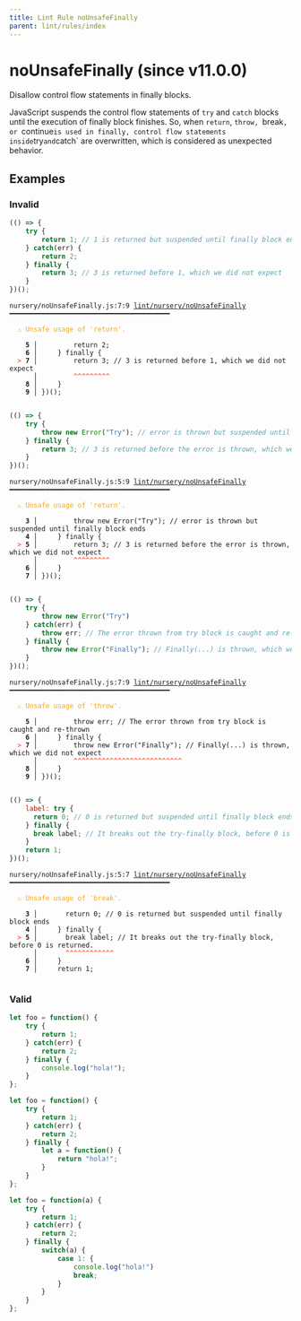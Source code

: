 ```yaml
---
title: Lint Rule noUnsafeFinally
parent: lint/rules/index
---
```


# noUnsafeFinally (since v11.0.0)

Disallow control flow statements in finally blocks.

JavaScript suspends the control flow statements of `try` and `catch` blocks until
the execution of finally block finishes. So, when `return`, `throw, `break`, or `continue`is used in finally, control flow statements inside`try`and`catch` are overwritten,
which is considered as unexpected behavior.

## Examples

### Invalid

```jsx
(() => {
    try {
        return 1; // 1 is returned but suspended until finally block ends
    } catch(err) {
        return 2;
    } finally {
        return 3; // 3 is returned before 1, which we did not expect
    }
})();
```

<pre class="language-text"><code class="language-text">nursery/noUnsafeFinally.js:7:9 <a href="https://docs.rome.tools/lint/rules/noUnsafeFinally">lint/nursery/noUnsafeFinally</a> ━━━━━━━━━━━━━━━━━━━━━━━━━━━━━━━━━━━━━━━━

<strong><span style="color: Orange;">  </span></strong><strong><span style="color: Orange;">⚠</span></strong> <span style="color: Orange;">Unsafe usage of 'return'.</span>
  
    <strong>5 │ </strong>        return 2;
    <strong>6 │ </strong>    } finally {
<strong><span style="color: Tomato;">  </span></strong><strong><span style="color: Tomato;">&gt;</span></strong> <strong>7 │ </strong>        return 3; // 3 is returned before 1, which we did not expect
   <strong>   │ </strong>        <strong><span style="color: Tomato;">^</span></strong><strong><span style="color: Tomato;">^</span></strong><strong><span style="color: Tomato;">^</span></strong><strong><span style="color: Tomato;">^</span></strong><strong><span style="color: Tomato;">^</span></strong><strong><span style="color: Tomato;">^</span></strong><strong><span style="color: Tomato;">^</span></strong><strong><span style="color: Tomato;">^</span></strong><strong><span style="color: Tomato;">^</span></strong>
    <strong>8 │ </strong>    }
    <strong>9 │ </strong>})();
  
</code></pre>

```jsx
(() => {
    try {
        throw new Error("Try"); // error is thrown but suspended until finally block ends
    } finally {
        return 3; // 3 is returned before the error is thrown, which we did not expect
    }
})();
```

<pre class="language-text"><code class="language-text">nursery/noUnsafeFinally.js:5:9 <a href="https://docs.rome.tools/lint/rules/noUnsafeFinally">lint/nursery/noUnsafeFinally</a> ━━━━━━━━━━━━━━━━━━━━━━━━━━━━━━━━━━━━━━━━

<strong><span style="color: Orange;">  </span></strong><strong><span style="color: Orange;">⚠</span></strong> <span style="color: Orange;">Unsafe usage of 'return'.</span>
  
    <strong>3 │ </strong>        throw new Error(&quot;Try&quot;); // error is thrown but suspended until finally block ends
    <strong>4 │ </strong>    } finally {
<strong><span style="color: Tomato;">  </span></strong><strong><span style="color: Tomato;">&gt;</span></strong> <strong>5 │ </strong>        return 3; // 3 is returned before the error is thrown, which we did not expect
   <strong>   │ </strong>        <strong><span style="color: Tomato;">^</span></strong><strong><span style="color: Tomato;">^</span></strong><strong><span style="color: Tomato;">^</span></strong><strong><span style="color: Tomato;">^</span></strong><strong><span style="color: Tomato;">^</span></strong><strong><span style="color: Tomato;">^</span></strong><strong><span style="color: Tomato;">^</span></strong><strong><span style="color: Tomato;">^</span></strong><strong><span style="color: Tomato;">^</span></strong>
    <strong>6 │ </strong>    }
    <strong>7 │ </strong>})();
  
</code></pre>

```jsx
(() => {
    try {
        throw new Error("Try")
    } catch(err) {
        throw err; // The error thrown from try block is caught and re-thrown
    } finally {
        throw new Error("Finally"); // Finally(...) is thrown, which we did not expect
    }
})();
```

<pre class="language-text"><code class="language-text">nursery/noUnsafeFinally.js:7:9 <a href="https://docs.rome.tools/lint/rules/noUnsafeFinally">lint/nursery/noUnsafeFinally</a> ━━━━━━━━━━━━━━━━━━━━━━━━━━━━━━━━━━━━━━━━

<strong><span style="color: Orange;">  </span></strong><strong><span style="color: Orange;">⚠</span></strong> <span style="color: Orange;">Unsafe usage of 'throw'.</span>
  
    <strong>5 │ </strong>        throw err; // The error thrown from try block is caught and re-thrown
    <strong>6 │ </strong>    } finally {
<strong><span style="color: Tomato;">  </span></strong><strong><span style="color: Tomato;">&gt;</span></strong> <strong>7 │ </strong>        throw new Error(&quot;Finally&quot;); // Finally(...) is thrown, which we did not expect
   <strong>   │ </strong>        <strong><span style="color: Tomato;">^</span></strong><strong><span style="color: Tomato;">^</span></strong><strong><span style="color: Tomato;">^</span></strong><strong><span style="color: Tomato;">^</span></strong><strong><span style="color: Tomato;">^</span></strong><strong><span style="color: Tomato;">^</span></strong><strong><span style="color: Tomato;">^</span></strong><strong><span style="color: Tomato;">^</span></strong><strong><span style="color: Tomato;">^</span></strong><strong><span style="color: Tomato;">^</span></strong><strong><span style="color: Tomato;">^</span></strong><strong><span style="color: Tomato;">^</span></strong><strong><span style="color: Tomato;">^</span></strong><strong><span style="color: Tomato;">^</span></strong><strong><span style="color: Tomato;">^</span></strong><strong><span style="color: Tomato;">^</span></strong><strong><span style="color: Tomato;">^</span></strong><strong><span style="color: Tomato;">^</span></strong><strong><span style="color: Tomato;">^</span></strong><strong><span style="color: Tomato;">^</span></strong><strong><span style="color: Tomato;">^</span></strong><strong><span style="color: Tomato;">^</span></strong><strong><span style="color: Tomato;">^</span></strong><strong><span style="color: Tomato;">^</span></strong><strong><span style="color: Tomato;">^</span></strong><strong><span style="color: Tomato;">^</span></strong><strong><span style="color: Tomato;">^</span></strong>
    <strong>8 │ </strong>    }
    <strong>9 │ </strong>})();
  
</code></pre>

```jsx
(() => {
    label: try {
      return 0; // 0 is returned but suspended until finally block ends
    } finally {
      break label; // It breaks out the try-finally block, before 0 is returned.
    }
    return 1;
})();
```

<pre class="language-text"><code class="language-text">nursery/noUnsafeFinally.js:5:7 <a href="https://docs.rome.tools/lint/rules/noUnsafeFinally">lint/nursery/noUnsafeFinally</a> ━━━━━━━━━━━━━━━━━━━━━━━━━━━━━━━━━━━━━━━━

<strong><span style="color: Orange;">  </span></strong><strong><span style="color: Orange;">⚠</span></strong> <span style="color: Orange;">Unsafe usage of 'break'.</span>
  
    <strong>3 │ </strong>      return 0; // 0 is returned but suspended until finally block ends
    <strong>4 │ </strong>    } finally {
<strong><span style="color: Tomato;">  </span></strong><strong><span style="color: Tomato;">&gt;</span></strong> <strong>5 │ </strong>      break label; // It breaks out the try-finally block, before 0 is returned.
   <strong>   │ </strong>      <strong><span style="color: Tomato;">^</span></strong><strong><span style="color: Tomato;">^</span></strong><strong><span style="color: Tomato;">^</span></strong><strong><span style="color: Tomato;">^</span></strong><strong><span style="color: Tomato;">^</span></strong><strong><span style="color: Tomato;">^</span></strong><strong><span style="color: Tomato;">^</span></strong><strong><span style="color: Tomato;">^</span></strong><strong><span style="color: Tomato;">^</span></strong><strong><span style="color: Tomato;">^</span></strong><strong><span style="color: Tomato;">^</span></strong><strong><span style="color: Tomato;">^</span></strong>
    <strong>6 │ </strong>    }
    <strong>7 │ </strong>    return 1;
  
</code></pre>

### Valid

```jsx
let foo = function() {
    try {
        return 1;
    } catch(err) {
        return 2;
    } finally {
        console.log("hola!");
    }
};
```

```jsx
let foo = function() {
    try {
        return 1;
    } catch(err) {
        return 2;
    } finally {
        let a = function() {
            return "hola!";
        }
    }
};
```

```jsx
let foo = function(a) {
    try {
        return 1;
    } catch(err) {
        return 2;
    } finally {
        switch(a) {
            case 1: {
                console.log("hola!")
                break;
            }
        }
    }
};
```

